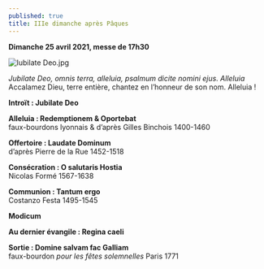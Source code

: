 ```yaml
---
published: true
title: IIIe dimanche après Pâques
---
```

**Dimanche 25 avril 2021, messe de 17h30**  

![Iubilate Deo.jpg]({{site.baseurl}}/images/Iubilate%20Deo.jpg)

*Jubilate Deo, omnis terra, alleluia, psalmum dicite nomini ejus. Alleluia*  
Accalamez Dieu, terre entière, chantez en l’honneur de son nom. Alleluia !

**Introït : Jubilate Deo**

**Alleluia : Redemptionem & Oportebat**  
faux-bourdons lyonnais & d’après Gilles Binchois 1400-1460

**Offertoire : Laudate Dominum**  
d’après Pierre de la Rue 1452-1518

**Consécration : O salutaris Hostia**  
Nicolas Formé 1567-1638

**Communion : Tantum ergo**  
Costanzo Festa 1495-1545

**Modicum**

**Au dernier évangile : Regina caeli**  

**Sortie : Domine salvam fac Galliam**  
faux-bourdon *pour les fêtes solemnelles* Paris 1771

